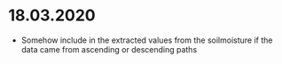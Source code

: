 # 18.03.2020

- Somehow include in the extracted values from the soilmoisture if the data came from ascending or descending paths


